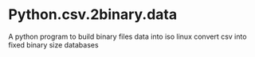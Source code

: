 # Python.csv.2binary.data
A python program to build binary files data into iso linux
convert csv into fixed binary size databases
